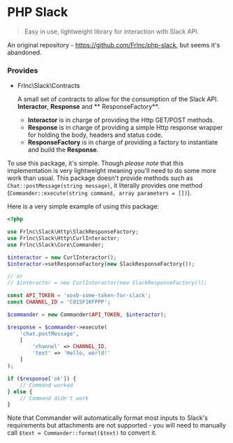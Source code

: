PHP Slack
=========

> Easy in use, lightweight library for interaction with Slack API.

An original repository - https://github.com/Frlnc/php-slack, but seems it's abandoned.

### Provides

* Frlnc\Slack\Contracts

  A small set of contracts to allow for the consumption of the Slack API. **Interactor**, **Response** and **
  ResponseFactory**.

    * **Interactor** is in charge of providing the Http GET/POST methods.
    * **Response** is in charge of providing a simple Http response wrapper for holding the body, headers and status
      code.
    * **ResponseFactory** is in charge of providing a factory to instantiate and build the **Response**.

To use this package, it's simple. Though _please note_ that this implementation is very lightweight meaning you'll need
to do some more work than usual. This package doesn't provide methods such as `Chat::postMessage(string message)`, it
literally provides one method (`Commander::execute(string command, array parameters = [])`).

Here is a very simple example of using this package:

```php
<?php

use Frlnc\Slack\Http\SlackResponseFactory;
use Frlnc\Slack\Http\CurlInteractor;
use Frlnc\Slack\Core\Commander;

$interactor = new CurlInteractor();
$interactor->setResponseFactory(new SlackResponseFactory());

// or
// $interactor = new CurlInteractor(new SlackResponseFactory());

const API_TOKEN = 'xoxb-some-token-for-slack';
const CHANNEL_ID = 'C01SF1KFPPP';

$commander = new Commander(API_TOKEN, $interactor);

$response = $commander->execute(
    'chat.postMessage', 
    [
        'channel' => CHANNEL_ID,
        'text' => 'Hello, world!'
    ]
);

if ($response['ok']) {
    // Command worked
} else {
    // Command didn't work
}
```

Note that Commander will automatically format most inputs to Slack's requirements but attachments are not supported -
you will need to manually call `$text = Commander::format($text)` to convert it.
